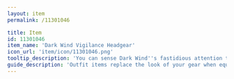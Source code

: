 ```yaml
---
layout: item
permalink: /11301046

title: Item
id: 11301046
item_name: 'Dark Wind Vigilance Headgear'
icon_url: 'item/icon/11301046.png'
tooltip_description: 'You can sense Dark Wind''s fastidious attention to detail in this clothing design.'
guide_description: 'Outfit items replace the look of your gear when equipped.'
---
```

